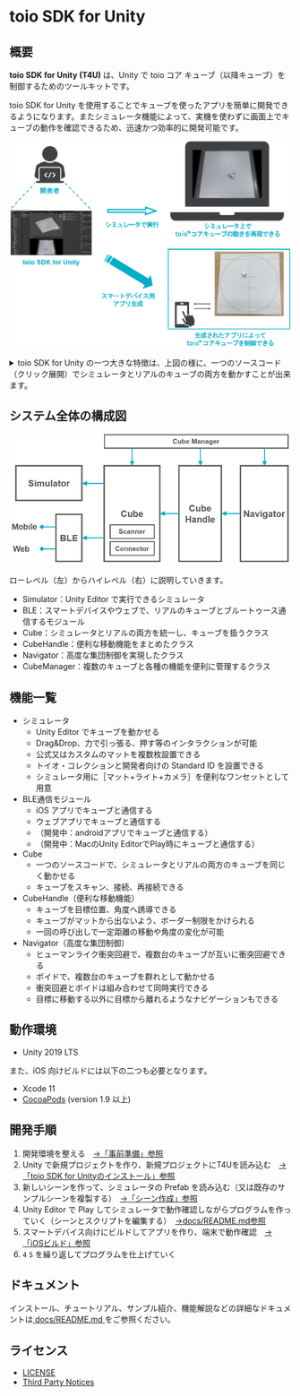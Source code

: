 # toio SDK for Unity

## 概要

**toio SDK for Unity (T4U)** は、Unity で toio コア キューブ（以降キューブ）を制御するためのツールキットです。

toio SDK for Unity を使用することでキューブを使ったアプリを簡単に開発できるようになります。またシミュレータ機能によって、実機を使わずに画面上でキューブの動作を確認できるため、迅速かつ効率的に開発可能です。


<p align="center">
<img src="./docs/res/main/overview.gif" width=720></img>
</p>

<details>
<summary>toio SDK for Unity の一つ大きな特徴は、上図の様に、一つのソースコード（クリック展開）でシミュレータとリアルのキューブの両方を動かすことが出来ます。</summary>

```C#
using UnityEngine;
using toio;

public class Hello_Toio : MonoBehaviour
{
    CubeManager cubeManager;
    Cube cube;

    async void Start()
    {
        // create a cube manager
        cubeManager = new CubeManager();
        // connect to the nearest cube
        cube = await cubeManager.SingleConnect();
    }

    void Update()
    {
        // check connection status and order interval
        if(cubeManager.IsControllable(cube))
        {
            cube.Move(100, 70, 200);
            //         |    |   `--- duration [ms]
            //         |    `------- right motor speed
            //         `------------ left motor speed
        }
    }
}
```

</details>


## システム全体の構成図

<p align="center">
<img src="./docs/res/main/arch.png" width=550></img>
</p>

ローレベル（左）からハイレベル（右）に説明していきます。
- Simulator：Unity Editor で実行できるシミュレータ
- BLE：スマートデバイスやウェブで、リアルのキューブとブルートゥース通信するモジュール
- Cube：シミュレータとリアルの両方を統一し、キューブを扱うクラス
- CubeHandle：便利な移動機能をまとめたクラス
- Navigator：高度な集団制御を実現したクラス
- CubeManager：複数のキューブと各種の機能を便利に管理するクラス


## 機能一覧

- シミュレータ
  - Unity Editor でキューブを動かせる
  - Drag&Drop、力で引っ張る、押す等のインタラクションが可能
  - 公式又はカスタムのマットを複数枚設置できる
  - トイオ・コレクションと開発者向けの Standard ID を設置できる
  - シミュレータ用に［マット+ライト+カメラ］を便利なワンセットとして用意
- BLE通信モジュール
  - iOS アプリでキューブと通信する
  - ウェブアプリでキューブと通信する
  - （開発中：androidアプリでキューブと通信する）
  - （開発中：MacのUnity EditorでPlay時にキューブと通信する）
- Cube
  - 一つのソースコードで、シミュレータとリアルの両方のキューブを同じく動かせる
  - キューブをスキャン、接続、再接続できる
- CubeHandle（便利な移動機能）
  - キューブを目標位置、角度へ誘導できる
  - キューブがマットから出ないよう、ボーダー制限をかけられる
  - 一回の呼び出しで一定距離の移動や角度の変化が可能
- Navigator（高度な集団制御）
  - ヒューマンライク衝突回避で、複数台のキューブが互いに衝突回避できる
  - ボイドで、複数台のキューブを群れとして動かせる
  - 衝突回避とボイドは組み合わせて同時実行できる
  - 目標に移動する以外に目標から離れるようなナビゲーションもできる


## 動作環境

- Unity 2019 LTS

また、iOS 向けビルドには以下の二つも必要となります。

- Xcode 11
- [CocoaPods](https://cocoapods.org/) (version 1.9 以上)

## 開発手順

1. 開発環境を整える　[→「事前準備」参照](docs/preparation.md)
1. Unity で新規プロジェクトを作り、新規プロジェクトにT4Uを読み込む　[→「toio SDK for Unityのインストール」参照](docs/download_sdk.md)
1. 新しいシーンを作って、シミュレータの Prefab を読み込む（又は既存のサンプルシーンを複製する）　[→「シーン作成」参照](docs/tutorials_basic.md#シーン作成)
1. Unity Editor で Play してシミュレータで動作確認しながらプログラムを作っていく（シーンとスクリプトを編集する）　[→docs/README.md参照](docs/README.md)
1. スマートデバイス向けにビルドしてアプリを作り、端末で動作確認　[→「iOSビルド」参照](docs/build_ios.md)
1. `4` `5` を繰り返してプログラムを仕上げていく

## ドキュメント

インストール、チュートリアル、サンプル紹介、機能解説などの詳細なドキュメントは[ docs/README.md ](docs/README.md)をご参照ください。

## ライセンス

- [LICENSE](LICENSE)
- [Third Party Notices](Third-Party-Notices.md)
